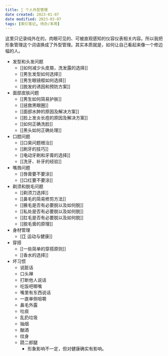 ```yaml
---
title: ∑ 个人外型管理
date created: 2023-01-07
date modified: 2023-03-07
tags: [索引笔记, 待办/本周]
---
```


这里只记录纯外在的，肉眼可见的、可被直观感知的仪容仪表相关内容。所以我把形象管理这个词语换成了外型管理。其实本质就是，如何让自己看起来像一个修边幅的人。

- 发型和头发问题
	- [[如何减少头皮屑，洗发露的选择]]
	- [[男生发型如何选择]]
	- [[男生眼镜框如何选择]]
	- [[脱发的诱因和预防方案]]
- 面部皮肤问题
	- [[男生如何简易护肤]]
	- [[拯救黑眼圈]]
	- [[面部水肿的原因及解决方案]]
	- [[脸上发炎长痘的原因及解决方案]]
	- [[如何正确洗脸]]
	- [[黑头如何正确处理]]
- 口腔问题
	- [[口臭问题根治]]
	- [[刷牙的技巧]]
	- [[电动牙刷和牙膏的选择]]
	- [[洗牙、补牙的经验]]
- 嘴唇问题
	- [[唇膏要不要涂]]
	- [[口红要不要涂]]
- 剃须和脱毛问题
	- [[剃须刀选择]]
	- [[鼻毛的简易修剪方法]]
	- [[腋毛是否有必要脱以及如何脱]]
	- [[私处是否有必要脱以及如何脱]]
	- [[肛毛是否有必要脱以及如何脱]]
	- [[脱毛膏的原理]]
- 身材管理
	- [[∑ 运动与健康]]
- 穿搭
	- [[一些简单的穿搭原则]]
	- [[香水的选择]]
- 坏习惯
	- 说脏话
	- 口头禅
	- 打断他人说话
	- 吃饭吧唧嘴
	- 嘴里有东西说话
	- 一直单侧咀嚼
	- 鼻毛外露
	- 吐痰
	- 乱扔垃圾
	- 抽烟
	- 酗酒
	- 纹身
	- 跷二郎腿
		- 形象影响不一定，但对健康确实有影响。
